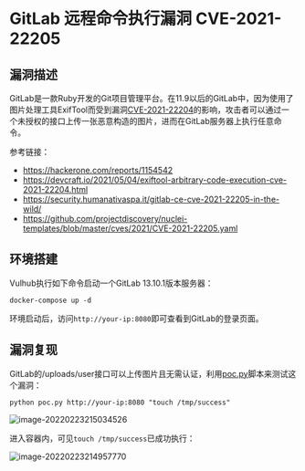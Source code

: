 # GitLab 远程命令执行漏洞 CVE-2021-22205

## 漏洞描述

GitLab是一款Ruby开发的Git项目管理平台。在11.9以后的GitLab中，因为使用了图片处理工具ExifTool而受到漏洞[CVE-2021-22204](https://devcraft.io/2021/05/04/exiftool-arbitrary-code-execution-cve-2021-22204.html)的影响，攻击者可以通过一个未授权的接口上传一张恶意构造的图片，进而在GitLab服务器上执行任意命令。

参考链接：

- https://hackerone.com/reports/1154542
- https://devcraft.io/2021/05/04/exiftool-arbitrary-code-execution-cve-2021-22204.html
- https://security.humanativaspa.it/gitlab-ce-cve-2021-22205-in-the-wild/
- https://github.com/projectdiscovery/nuclei-templates/blob/master/cves/2021/CVE-2021-22205.yaml

## 环境搭建

Vulhub执行如下命令启动一个GitLab 13.10.1版本服务器：

```
docker-compose up -d
```

环境启动后，访问`http://your-ip:8080`即可查看到GitLab的登录页面。

## 漏洞复现

GitLab的/uploads/user接口可以上传图片且无需认证，利用[poc.py](https://github.com/vulhub/vulhub/blob/master/gitlab/CVE-2021-22205/poc.py)脚本来测试这个漏洞：

```
python poc.py http://your-ip:8080 "touch /tmp/success"
```

![image-20220223215034526](https://typora-1308934770.cos.ap-beijing.myqcloud.com/202202232150565.png)

进入容器内，可见`touch /tmp/success`已成功执行：

![image-20220223214957770](https://typora-1308934770.cos.ap-beijing.myqcloud.com/202202232149869.png)

